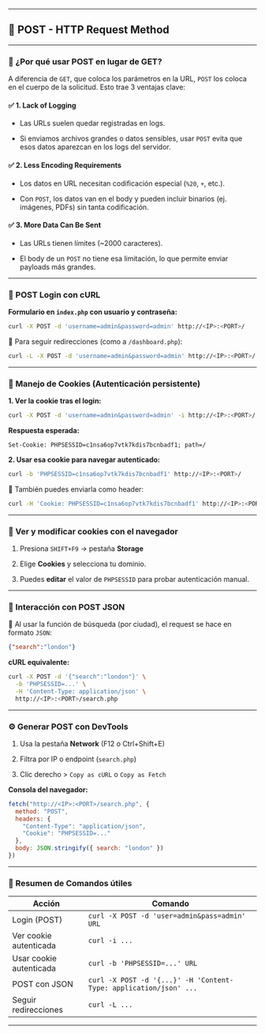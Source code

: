 
---

## 🔽 POST - HTTP Request Method

---

### 📌 ¿Por qué usar POST en lugar de GET?

A diferencia de `GET`, que coloca los parámetros en la URL, `POST` los coloca en el cuerpo de la solicitud. Esto trae 3 ventajas clave:

#### ✅ 1. **Lack of Logging**

- Las URLs suelen quedar registradas en logs.
    
- Si enviamos archivos grandes o datos sensibles, usar `POST` evita que esos datos aparezcan en los logs del servidor.
    

#### ✅ 2. **Less Encoding Requirements**

- Los datos en URL necesitan codificación especial (`%20`, `+`, etc.).
    
- Con `POST`, los datos van en el body y pueden incluir binarios (ej. imágenes, PDFs) sin tanta codificación.
    

#### ✅ 3. **More Data Can Be Sent**

- Las URLs tienen límites (~2000 caracteres).
    
- El body de un `POST` no tiene esa limitación, lo que permite enviar payloads más grandes.
    

---

### 🧪 POST Login con cURL

**Formulario en `index.php` con usuario y contraseña:**

```bash
curl -X POST -d 'username=admin&password=admin' http://<IP>:<PORT>/
```

🔁 Para seguir redirecciones (como a `/dashboard.php`):

```bash
curl -L -X POST -d 'username=admin&password=admin' http://<IP>:<PORT>/
```

---

### 🍪 Manejo de Cookies (Autenticación persistente)

**1. Ver la cookie tras el login:**

```bash
curl -X POST -d 'username=admin&password=admin' -i http://<IP>:<PORT>/
```

**Respuesta esperada:**

```
Set-Cookie: PHPSESSID=c1nsa6op7vtk7kdis7bcnbadf1; path=/
```

**2. Usar esa cookie para navegar autenticado:**

```bash
curl -b 'PHPSESSID=c1nsa6op7vtk7kdis7bcnbadf1' http://<IP>:<PORT>/
```

📌 También puedes enviarla como header:

```bash
curl -H 'Cookie: PHPSESSID=c1nsa6op7vtk7kdis7bcnbadf1' http://<IP>:<PORT>/
```

---

### 🧠 Ver y modificar cookies con el navegador

1. Presiona `SHIFT+F9` → pestaña **Storage**
    
2. Elige **Cookies** y selecciona tu dominio.
    
3. Puedes **editar** el valor de `PHPSESSID` para probar autenticación manual.
    

---

### 🔄 Interacción con POST JSON

📌 Al usar la función de búsqueda (por ciudad), el request se hace en formato `JSON`:

```json
{"search":"london"}
```

**cURL equivalente:**

```bash
curl -X POST -d '{"search":"london"}' \
  -b 'PHPSESSID=...' \
  -H 'Content-Type: application/json' \
  http://<IP>:<PORT>/search.php
```

---

### ⚙️ Generar POST con DevTools

1. Usa la pestaña **Network** (F12 o Ctrl+Shift+E)
    
2. Filtra por IP o endpoint (`search.php`)
    
3. Clic derecho > `Copy as cURL` o `Copy as Fetch`
    

**Consola del navegador:**

```javascript
fetch("http://<IP>:<PORT>/search.php", {
  method: "POST",
  headers: {
    "Content-Type": "application/json",
    "Cookie": "PHPSESSID=..."
  },
  body: JSON.stringify({ search: "london" })
})
```

---

### 🚀 Resumen de Comandos útiles

|Acción|Comando|
|---|---|
|Login (POST)|`curl -X POST -d 'user=admin&pass=admin' URL`|
|Ver cookie autenticada|`curl -i ...`|
|Usar cookie autenticada|`curl -b 'PHPSESSID=...' URL`|
|POST con JSON|`curl -X POST -d '{...}' -H 'Content-Type: application/json' ...`|
|Seguir redirecciones|`curl -L ...`|

---

